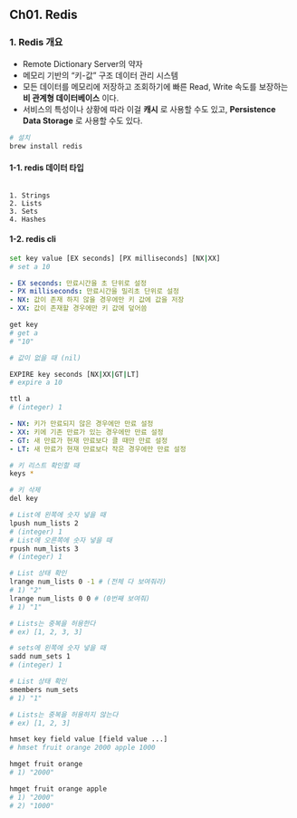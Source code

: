 ## Ch01. Redis

### 1. Redis 개요
- Remote Dictionary Server의 약자
- 메모리 기반의 “키-값” 구조 데이터 관리 시스템
- 모든 데이터를 메모리에 저장하고 조회하기에 빠른 Read, Write 속도를 보장하는 **비 관계형 데이터베이스** 이다.
- 서비스의 특성이나 상황에 따라 이걸 **캐시** 로 사용할 수도 있고,  **Persistence Data Storage** 로 사용할 수도 있다.

```bash
# 설치
brew install redis
```

#### 1-1. redis 데이터 타입
```plaintext

1. Strings
2. Lists
3. Sets
4. Hashes
```

#### 1-2. redis cli
```bash
set key value [EX seconds] [PX milliseconds] [NX|XX]
# set a 10
```
```yaml
- EX seconds: 만료시간을 초 단위로 설정
- PX milliseconds: 만료시간을 밀리초 단위로 설정
- NX: 값이 존재 하지 않을 경우에만 키 값에 값을 저장
- XX: 값이 존재할 경우에만 키 값에 덮어씀
```

```bash  
get key
# get a 
# "10"

# 값이 없을 때 (nil)
```

```bash  
EXPIRE key seconds [NX|XX|GT|LT]
# expire a 10

ttl a
# (integer) 1
```
```yaml
- NX: 키가 만료되지 않은 경우에만 만료 설정
- XX: 키에 기존 만료가 있는 경우에만 만료 설정
- GT: 새 만료가 현재 만료보다 클 때만 만료 설정
- LT: 새 만료가 현재 만료보다 작은 경우에만 만료 설정
```

```bash  
# 키 리스트 확인할 때
keys *

# 키 삭제
del key
```

```bash
# List에 왼쪽에 숫자 넣을 때
lpush num_lists 2
# (integer) 1
# List에 오른쪽에 숫자 넣을 때
rpush num_lists 3
# (integer) 1

# List 상태 확인
lrange num_lists 0 -1 # (전체 다 보여줘라)
# 1) "2"
lrange num_lists 0 0 # (0번째 보여줘)
# 1) "1"

# Lists는 중복을 허용한다
# ex) [1, 2, 3, 3]
```

```bash
# sets에 왼쪽에 숫자 넣을 때
sadd num_sets 1
# (integer) 1

# List 상태 확인
smembers num_sets 
# 1) "1"

# Lists는 중복을 허용하지 않는다
# ex) [1, 2, 3]
```

```bash
hmset key field value [field value ...]
# hmset fruit orange 2000 apple 1000

hmget fruit orange
# 1) "2000"

hmget fruit orange apple
# 1) "2000"
# 2) "1000"
```